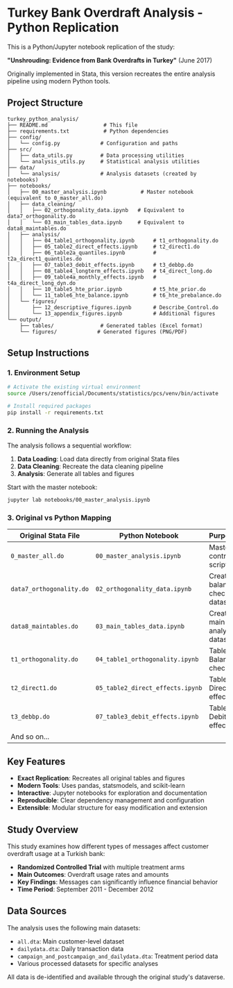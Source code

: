 # Turkey Bank Overdraft Analysis - Python Replication

This is a Python/Jupyter notebook replication of the study:

**"Unshrouding: Evidence from Bank Overdrafts in Turkey"** (June 2017)

Originally implemented in Stata, this version recreates the entire analysis pipeline using modern Python tools.

## Project Structure

```
turkey_python_analysis/
├── README.md                  # This file
├── requirements.txt           # Python dependencies
├── config/
│   └── config.py             # Configuration and paths
├── src/
│   ├── data_utils.py         # Data processing utilities
│   └── analysis_utils.py     # Statistical analysis utilities
├── data/
│   └── analysis/             # Analysis datasets (created by notebooks)
├── notebooks/
│   ├── 00_master_analysis.ipynb           # Master notebook (equivalent to 0_master_all.do)
│   ├── data_cleaning/
│   │   ├── 02_orthogonality_data.ipynb   # Equivalent to data7_orthogonality.do
│   │   └── 03_main_tables_data.ipynb     # Equivalent to data8_maintables.do
│   ├── analysis/
│   │   ├── 04_table1_orthogonality.ipynb      # t1_orthogonality.do
│   │   ├── 05_table2_direct_effects.ipynb     # t2_direct1.do
│   │   ├── 06_table2a_quantiles.ipynb         # t2a_direct1_quantiles.do
│   │   ├── 07_table3_debit_effects.ipynb      # t3_debbp.do
│   │   ├── 08_table4_longterm_effects.ipynb   # t4_direct_long.do
│   │   ├── 09_table4a_monthly_effects.ipynb   # t4a_direct_long_dyn.do
│   │   ├── 10_table5_hte_prior.ipynb          # t5_hte_prior.do
│   │   └── 11_table6_hte_balance.ipynb        # t6_hte_prebalance.do
│   └── figures/
│       ├── 12_descriptive_figures.ipynb       # Describe_Control.do
│       └── 13_appendix_figures.ipynb          # Additional figures
└── output/
    ├── tables/               # Generated tables (Excel format)
    └── figures/             # Generated figures (PNG/PDF)
```

## Setup Instructions

### 1. Environment Setup

```bash
# Activate the existing virtual environment
source /Users/zenofficial/Documents/statistics/pcs/venv/bin/activate

# Install required packages
pip install -r requirements.txt
```

### 2. Running the Analysis

The analysis follows a sequential workflow:

1. **Data Loading**: Load data directly from original Stata files
2. **Data Cleaning**: Recreate the data cleaning pipeline
3. **Analysis**: Generate all tables and figures

Start with the master notebook:
```bash
jupyter lab notebooks/00_master_analysis.ipynb
```

### 3. Original vs Python Mapping

| Original Stata File | Python Notebook | Purpose |
|---------------------|-----------------|---------|
| `0_master_all.do` | `00_master_analysis.ipynb` | Master control script |
| `data7_orthogonality.do` | `02_orthogonality_data.ipynb` | Create balance check dataset |
| `data8_maintables.do` | `03_main_tables_data.ipynb` | Create main analysis dataset |
| `t1_orthogonality.do` | `04_table1_orthogonality.ipynb` | Table 1: Balance checks |
| `t2_direct1.do` | `05_table2_direct_effects.ipynb` | Table 2: Direct effects |
| `t3_debbp.do` | `07_table3_debit_effects.ipynb` | Table 3: Debit effects |
| And so on... | | |

## Key Features

- **Exact Replication**: Recreates all original tables and figures
- **Modern Tools**: Uses pandas, statsmodels, and scikit-learn
- **Interactive**: Jupyter notebooks for exploration and documentation
- **Reproducible**: Clear dependency management and configuration
- **Extensible**: Modular structure for easy modification and extension

## Study Overview

This study examines how different types of messages affect customer overdraft usage at a Turkish bank:

- **Randomized Controlled Trial** with multiple treatment arms
- **Main Outcomes**: Overdraft usage rates and amounts
- **Key Findings**: Messages can significantly influence financial behavior
- **Time Period**: September 2011 - December 2012

## Data Sources

The analysis uses the following main datasets:
- `all.dta`: Main customer-level dataset
- `dailydata.dta`: Daily transaction data
- `campaign_and_postcampaign_and_dailydata.dta`: Treatment period data
- Various processed datasets for specific analyses

All data is de-identified and available through the original study's dataverse.


